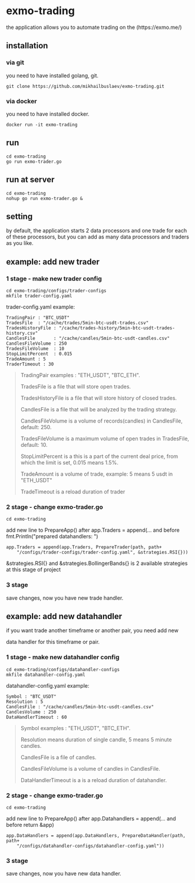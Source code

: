 # exmo-trading
<p>the application allows you to automate trading on the (https://exmo.me/)</p>

## installation

### via git

<p>you need to have installed golang, git.</p>

    git clone https://github.com/mikhailbuslaev/exmo-trading.git

### via docker

<p>you need to have installed docker.</p>

    docker run -it exmo-trading

## run

    cd exmo-trading
    go run exmo-trader.go

## run at server

    cd exmo-trading
    nohup go run exmo-trader.go &

## setting

<p>by default, the application starts 2 data processors and one trade 
for each of these processors, but you can add as many data processors and traders as you like.</p>

## example: add new trader

### 1 stage - make new trader config

    cd exmo-trading/configs/trader-configs
    mkfile trader-config.yaml

<p>trader-config.yaml example:</p>

    TradingPair : "BTC_USDT"
    TradesFile  : "/cache/trades/5min-btc-usdt-trades.csv"
    TradesHistoryFile : "/cache/trades-history/5min-btc-usdt-trades-history.csv"
    CandlesFile       : "/cache/candles/5min-btc-usdt-candles.csv"
    CandlesFileVolume : 250
    TradesFileVolume  : 10
    StopLimitPercent  : 0.015
    TradeAmount : 5
    TraderTimeout : 30

><p>TradingPair examples : "ETH_USDT", "BTC_ETH".</p>
>
><p>TradesFile is a file that will store open trades.</p>
>
><p>TradesHistoryFile is a file that will store history of closed trades.</p>
>
><p>CandlesFile is a file that will be analyzed by the trading strategy.</p>
>
><p>CandlesFileVolume is a volume of records(candles) in CandlesFile, default: 250.</p>
>
><p>TradesFileVolume is a maximum volume of open trades in TradesFile, default: 10.</p>
>
><p>StopLimitPercent is a this is a part of the current deal price, from which the limit is set, 0.015 means 1.5%.</p>
>
><p>TradeAmount is a volume of trade, example: 5 means 5 usdt in "ETH_USDT"</p>
>
><p>TradeTimeout is a reload duration of trader</p>
>

### 2 stage - change exmo-trader.go

    cd exmo-trading
<p>add new line to PrepareApp() after app.Traders = append(... and before fmt.Println("prepared datahandlers: ")</p>

    app.Traders = append(app.Traders, PrepareTrader(path, path+
    	"/configs/trader-configs/trader-config.yaml", &strategies.RSI{}))

<p>&strategies.RSI{} and &strategies.BollingerBands{} is 2 available strategies at this stage of project</p>

### 3 stage

<p>save changes, now you have new trade handler.</p>

## example: add new datahandler

<p>if you want trade another timeframe or another pair, you need add new </p>
<p>data handler for this timeframe or pair.</p>

### 1 stage - make new datahandler config

    cd exmo-trading/configs/datahandler-configs
    mkfile datahandler-config.yaml

<p>datahandler-config.yaml example:</p>

    Symbol : "BTC_USDT"
    Resolution : 5
    CandlesFile : "/cache/candles/5min-btc-usdt-candles.csv"
    CandlesVolume : 250
    DataHandlerTimeout : 60

><p>Symbol examples : "ETH_USDT", "BTC_ETH".</p>
>
><p>Resolution means duration of single candle, 5 means 5 minute candles.</p>
>
><p>CandlesFile is a file of candles.</p>
>
><p>CandlesFileVolume is a volume of candles in CandlesFile.</p>
>
><p>DataHandlerTimeout is a is a reload duration of datahandler.</p>
>

### 2 stage - change exmo-trader.go

    cd exmo-trading

<p>add new line to PrepareApp() after app.Datahandlers = append(... and before return &app)</p>

    app.DataHandlers = append(app.DataHandlers, PrepareDataHandler(path, path+
    	"/configs/datahandler-configs/datahandler-config.yaml"))

### 3 stage

<p>save changes, now you have new data handler.</p>
